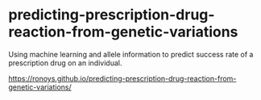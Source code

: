 # predicting-prescription-drug-reaction-from-genetic-variations
Using machine learning and allele information to predict success rate of a prescription drug on an individual. 

https://ronoys.github.io/predicting-prescription-drug-reaction-from-genetic-variations/
